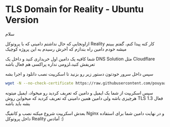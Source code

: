 # TLS Domain for Reality - Ubuntu Version

سلام

ازاونجایی که حال نداشتم دامینی که با پروتوکل Reality کار کنه پیدا کنم، گفتم ببینم میشه خودم دامین راه بندازم که آخرش رسیدم به این پروژه کوچیک

شما کافیه یک دامین اول خریداری کنید و داخل یک DNS Solution مثل Cloudflare تعریفش کنید،‌لزومی نداره پراکسی هم فعال باشه

سپس داخل سرور خودتون دستور زیر رو بزنید تا اسکریپت نصب دانلود و اجرا بشه

``` bash
wget -N --no-check-certificate https://raw.githubusercontent.com/pouyaam/tls_reality_domain/main/installer.sh && chmod +x installer.sh && bash installer.sh
```

سپس اسکریپت از شما یک ایمیل و دامین که تعریف کردید رو میخواد، ایمیل میتونه هرچیزی باشه ولی دامین همین دامینی که تعریف کردید که میخواین روش TLS 1.3 فعال بشه باید باشه

بعدش اسکریپت شروع میکنه نصب و کانفیگ Nginx و در نهایت دامین شما برای استفاده داخل پروتوکل Reality آمادس :) 
